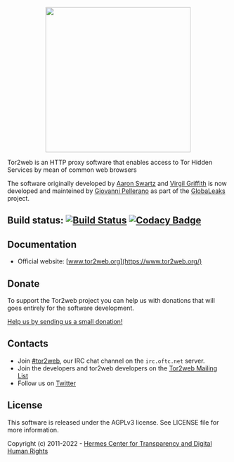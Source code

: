 <p align="center">
  <img src="/data/static/tor2web.png" width="330">
</p>

Tor2web is an HTTP proxy software that enables access to Tor Hidden Services by mean of common web browsers

The software originally developed by [Aaron Swartz](https://en.wikipedia.org/wiki/Aaron_Swartz) and [Virgil Griffith](https://en.wikipedia.org/wiki/Virgil_Griffith) is now developed and mainteined by [Giovanni Pellerano](https://github.com/evilaliv3) as part of the [GlobaLeaks](https://github.com/globaleaks/GlobaLeaks/wiki/) project.

## Build status: [![Build Status](https://travis-ci.com/tor2web/Tor2web.svg?branch=master)](https://travis-ci.com/tor2web/Tor2web) [![Codacy Badge](https://app.codacy.com/project/badge/Grade/595a4edb1a9d4425b80c6e6a1c6c9ef4)](https://www.codacy.com/gh/tor2web/Tor2web/dashboard?utm_source=github.com&amp;utm_medium=referral&amp;utm_content=tor2web/Tor2web&amp;utm_campaign=Badge_Grade)

## Documentation
* Official website: [www.tor2web.org](https://www.tor2web.org/)

## Donate
To support the Tor2web project you can help us with donations that will goes entirely for the software development.

[Help us by sending us a small donation!](https://www.globaleaks.org/get-involved/donate/)

## Contacts
* Join [#tor2web](https://webchat.oftc.net/?nick=gl-guest.&channels=tor2web), our IRC chat channel on the `irc.oftc.net` server.
* Join the developers and tor2web developers on the [Tor2web Mailing List](https://lists.ghserv.net/mailman/listinfo/tor2web-talk)
* Follow us on [Twitter](https://twitter.com/tor2web)

## License
This software is released under the AGPLv3 license. See LICENSE file for more information.

Copyright (c) 2011-2022 - [Hermes Center for Transparency and Digital Human Rights](https://www.hermescenter.org)
